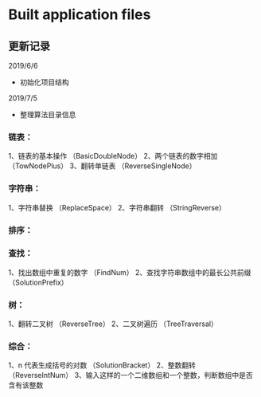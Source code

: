 # Built application files

## 更新记录

2019/6/6
* 初始化项目结构

2019/7/5
* 整理算法目录信息

### 链表：
1、链表的基本操作                                           （BasicDoubleNode）
2、两个链表的数字相加                                        （TowNodePlus）
3、翻转单链表                                               （ReverseSingleNode）

### 字符串：
1、字符串替换                                               （ReplaceSpace）
2、字符串翻转                                               （StringReverse）

### 排序：

### 查找：
1、找出数组中重复的数字                                       （FindNum）
2、查找字符串数组中的最长公共前缀                               （SolutionPrefix）

### 树：
1、翻转二叉树                                               （ReverseTree）
2、二叉树遍历                                               （TreeTraversal）

### 综合：
1、n 代表生成括号的对数                                       （SolutionBracket）
2、整数翻转                                                  （ReverseIntNum）
3、输入这样的一个二维数组和一个整数，判断数组中是否含有该整数
